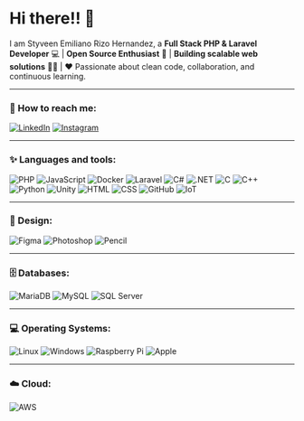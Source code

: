 # Hi there!! 👋

I am Styveen Emiliano Rizo Hernandez, a **Full Stack PHP & Laravel Developer** 💻 | **Open Source Enthusiast** 🚀 | **Building scalable web solutions** 👨‍💻 | ❤️ Passionate about clean code, collaboration, and continuous learning.

---

### 🔗 How to reach me:
[![LinkedIn](https://img.shields.io/badge/-LinkedIn-blue)](https://www.linkedin.com/in/tu-perfil/) 
[![Instagram](https://img.shields.io/badge/-Instagram-E4405F)](https://www.instagram.com/tu-perfil/)

---

### ✨ Languages and tools:
![PHP](https://img.shields.io/badge/-PHP-777BB4?logo=php&logoColor=white)
![JavaScript](https://img.shields.io/badge/-JavaScript-F7DF1E?logo=javascript&logoColor=black)
![Docker](https://img.shields.io/badge/-Docker-2496ED?logo=docker&logoColor=white)
![Laravel](https://img.shields.io/badge/-Laravel-FF2D20?logo=laravel&logoColor=white)
![C#](https://img.shields.io/badge/-C%23-239120?logo=c-sharp&logoColor=white)
![.NET](https://img.shields.io/badge/-.NET-512BD4?logo=dotnet&logoColor=white)
![C](https://img.shields.io/badge/-C-A8B9CC?logo=c&logoColor=white)
![C++](https://img.shields.io/badge/-C++-00599C?logo=c%2B%2B&logoColor=white)
![Python](https://img.shields.io/badge/-Python-3776AB?logo=python&logoColor=white)
![Unity](https://img.shields.io/badge/-Unity-000000?logo=unity&logoColor=white)
![HTML](https://img.shields.io/badge/-HTML-E34F26?logo=html5&logoColor=white)
![CSS](https://img.shields.io/badge/-CSS-1572B6?logo=css3&logoColor=white)
![GitHub](https://img.shields.io/badge/-GitHub-181717?logo=github&logoColor=white)
![IoT](https://img.shields.io/badge/-IoT-00ADD8?logo=internetofthings&logoColor=white)

---

### 🎨 Design:
![Figma](https://img.shields.io/badge/-Figma-F24E1E?logo=figma&logoColor=white)
![Photoshop](https://img.shields.io/badge/-Photoshop-31A8FF?logo=adobephotoshop&logoColor=white)
![Pencil](https://img.shields.io/badge/-Pencil-A9A9A9?logo=pencil&logoColor=white)

---

### 🗄️ Databases:
![MariaDB](https://img.shields.io/badge/-MariaDB-003545?logo=mariadb&logoColor=white)
![MySQL](https://img.shields.io/badge/-MySQL-4479A1?logo=mysql&logoColor=white)
![SQL Server](https://img.shields.io/badge/-SQL%20Server-CC2927?logo=microsoftsqlserver&logoColor=white)

---

### 💻 Operating Systems:
![Linux](https://img.shields.io/badge/-Linux-FCC624?logo=linux&logoColor=black)
![Windows](https://img.shields.io/badge/-Windows-0078D6?logo=windows&logoColor=white)
![Raspberry Pi](https://img.shields.io/badge/-Raspberry%20Pi-A22846?logo=raspberrypi&logoColor=white)
![Apple](https://img.shields.io/badge/-Apple-999999?logo=apple&logoColor=white)

---

### ☁️ Cloud:
![AWS](https://img.shields.io/badge/-AWS-232F3E?logo=amazonaws&logoColor=white)

